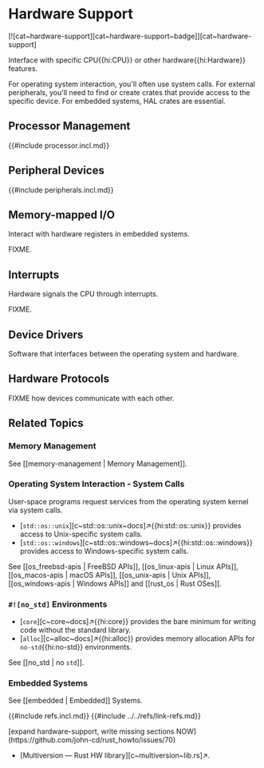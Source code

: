 # Hardware Support

[![cat~hardware-support][cat~hardware-support~badge]][cat~hardware-support]

Interface with specific CPU{{hi:CPU}} or other hardware{{hi:Hardware}} features.

For operating system interaction, you'll often use system calls. For external peripherals, you'll need to find or create crates that provide access to the specific device. For embedded systems, HAL crates are essential.

## Processor Management

{{#include processor.incl.md}}

## Peripheral Devices

{{#include peripherals.incl.md}}

## Memory-mapped I/O

Interact with hardware registers in embedded systems.

FIXME.

## Interrupts

Hardware signals the CPU through interrupts.

FIXME.

## Device Drivers

Software that interfaces between the operating system and hardware.

## Hardware Protocols

FIXME how devices communicate with each other.

## Related Topics

### Memory Management

See [[memory-management | Memory Management]].

### Operating System Interaction - System Calls

User-space programs request services from the operating system kernel via system calls.

- [`std::os::unix`][c~std::os::unix~docs]↗{{hi:std::os::unix}} provides access to Unix-specific system calls.
- [`std::os::windows`][c~std::os::windows~docs]↗{{hi:std::os::windows}} provides access to Windows-specific system calls.

See [[os_freebsd-apis | FreeBSD APIs]], [[os_linux-apis | Linux APIs]], [[os_macos-apis | macOS APIs]], [[os_unix-apis | Unix APIs]], [[os_windows-apis | Windows APIs]] and [[rust_os | Rust OSes]].

### `#![no_std]` Environments

- [`core`][c~core~docs]↗{{hi:core}} provides the bare minimum for writing code without the standard library.
- [`alloc`][c~alloc~docs]↗{{hi:alloc}} provides memory allocation APIs for `no-std`{{hi:no-std}} environments.

See [[no_std | no `std`]].

### Embedded Systems

See [[embedded | Embedded]] Systems.

{{#include refs.incl.md}}
{{#include ../../refs/link-refs.md}}

<div class="hidden">
[expand hardware-support, write missing sections NOW](https://github.com/john-cd/rust_howto/issues/70)

- [Multiversion — Rust HW library][c~multiversion~lib.rs]↗.

</div>
